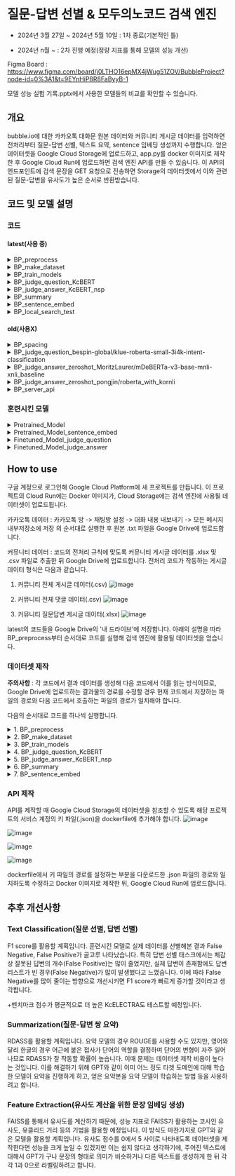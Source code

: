 # 질문-답변 선별 & 모두의노코드 검색 엔진

 - 2024년 3월 27일 ~ 2024년 5월 10일 : 1차 종료(기본적인 틀)

 - 2024년 n월 ~ : 2차 진행 예정(정량 지표를 통해 모델의 성능 개선)

Figma Board : https://www.figma.com/board/j0LTHO16epMX4jWug51ZOV/BubbleProject?node-id=0%3A1&t=9EYnHiP8R8FaByyB-1

모델 성능 실험 기록.pptx에서 사용한 모델들의 비교를 확인할 수 있습니다.

## 개요

bubble.io에 대한 카카오톡 대화문 원본 데이터와 커뮤니티 게시글 데이터를 입력하면 전처리부터 질문-답변 선별, 텍스트 요약, sentence 임베딩 생성까지 수행합니다. 얻은 데이터셋을 Google Cloud Storage에 업로드하고, app.py를 docker 이미지로 제작한 후 Google Cloud Run에 업로드하면 검색 엔진 API를 만들 수 있습니다. 이 API의 엔드포인트에 검색 문장을 GET 요청으로 전송하면 Storage의 데이터셋에서 이와 관련된 질문-답변을 유사도가 높은 순서로 반환받습니다.

## 코드 및 모델 설명

### 코드

#### latest(사용 중)

 <details>
  <summary>BP_preprocess</summary>
  <br/>
  카카오톡 대화내용과 커뮤니티 게시글을 전처리하는 코드입니다.<br/>
  <br/>
  
   - 카카오톡 대화 원본 데이터 처리 과정
     
    1. 원본 .txt 파일에서 아래 형식의 텍스트를 다음 결과의 형태로 전처리합니다.
       > '2023년 6월 15일 오후 2:27, Kimhansav : 안녕하세요, 신입 들어왔습니다!' ---> '2023년 6월 15일 오후 2:27', 'Kimhansav', '안녕하세요, 신입 들어왔습니다!'
       이후 날짜 문자열을 비교할 수 있도록 YYYY-MM-DD의 형식으로 변형합니다.
   
    2. 한 사람이 연속적으로 메시지를 보낸 경우 이들을 하나의 메시지로 통합합니다. 문맥 보존을 간편히 하기 위해서입니다.

    3. 메시지 내용의 경우 다음 규칙에 따라 전처리를 진행합니다.
     i. \U0001F600-\U0001F64F에 해당하는 유니코드 이모티콘을 제거합니다.
     ii. 사용자를 '@이름' 의 형태로 태그한 텍스트를 제거합니다.
     iii. 메시지에 '.png', '.jpg', '삭제된 메시지입니다', '사진 읽지 않음', '동영상 읽지 않음' 을 포함하면 이를 제거합니다. 혹은 '사진','사진 n장','동영상' 만이 존재하는 행의 경우 이를 제거합니다.
     iiii. 메시지의 첫 글자가 '['라면 해당 메시지 전체를 제거합니다. 제가 사용한 데이터에서 대부분의 광고 메시지가 이 형식을 따름을 확인했습니다.
     iiiii. 줄바꿈 문자 '\n'을 제거합니다.
  
   - 커뮤니티 게시글 데이터(질문답변 게시글, 전체 게시글, 전체 댓글) 처리 과정

    1. 질문답변 게시글 데이터에서 원본 질문글로 이동할 수 있게 하기 위해 Slug를 변형한 링크를 추가합니다.
   
    2. _x1008_와 같은 기호를 자동으로 제거하기 위해 전체 게시글 데이터와 전체 댓글 데이터를 cp949 형식으로 읽은 뒤 다시 utf-8 형식으로 읽습니다.

    3. 게시글 작성 일자를 카카오톡 텍스트 생성 일자와 비교할 수 있도록 YYYY-MM-DD의 형식으로 변형합니다.
   
    4. 글 내용의 경우 다음 규칙에 따라 전처리를 진행합니다.
     i. '[ul]', '[ol]'과 같은 태그가 많아 []에 둘러싸인 텍스트를 set()에 입력한 후 태그 종류를 조사합니다. [] 안에 중요한 정보가 들어있는 경우도 있기 때문에 직접 제거할 태그를 선별했습니다.
     ii. 줄바꿈 문자, url 형식, 이미지 형식 텍스트를 제거합니다.
     iii. \U0001F600-\U0001F64F에 해당하는 유니코드 이모티콘을 제거합니다.
</details>

<details>
  <summary>BP_make_dataset</summary>
  <br/>
  모델 학습을 위한 데이터셋을 제작하는 코드입니다. Pretraining을 위한 데이터셋, Finetuning을 위한 데이터셋이 있습니다.<br/>
  <br/>

   - Pretraining Dataset

    1. Kss를 활용해서 데이터프레임의 각 열에 대해 해당 열에 소속된 텍스트들을 문장 단위로 분리하는 함수를 제작했습니다.
    
    2. 카카오톡 대화문 데이터, 커뮤니티 질문답변 게시글 데이터, 커뮤니티 전체 게시글 데이터, 커뮤니티 전체 댓글 데이터를 함수로 처리한 뒤 결과들을 모두 결합했습니다.

   - Finetuning Dataset(질문 선별 작업)

    1. 데이터셋의 레이블별로 토큰화된 길이가 다르다면 모델의 학습에 데이터의 길이가 영향을 줄 여지가 있습니다. 이를 방지하기 위해 각 데이터를 문장의 형태를 깨지 않도록 n개의 덩어리로 분리하는 함수를 제작했습니다.
    
    2. 커뮤니티 데이터 중에서는 positive sample로 질문, negative sample로 답변, 빌더로그 글을 사용했습니다. bubble.io에 대한 내용이 많이 포함된 평서문 데이터로 빌더로그 글이 적당했습니다. 그 다음 스퀘어와 쇼케이스 글의 경우 bubble.io 내용이 별로 포함되지 않았지만 올바른 평서문을 얻을 수 있기에 차선책으로 보류해 두었고, 자유 주제 글은 질문도 섞여 있었기에 추가적인 선별에 수작업이 필요해 제외했습니다.
    
    3. 커뮤니티 질문 데이터는 그대로 두고, 답변은 2등분, 빌더로그 글은 6등분한 뒤 카카오톡 대화문 중 직접 질문을 선별한 데이터셋과 결합해 질문 선별 학습 데이터셋을 완성했습니다. 
    
   - Finetuning Dataset(답변 선별 작업)

    1. 제작한 데이터셋에는 Negative sample이 없기 때문에, Positive sample의 n배만큼 Negative sample을 생성하는 함수를 제작했습니다. 전체 데이터를 다루는 인덱스를 활용해서, Positive sample에 사용된 데이터의 인덱스를 제외한 나머지 인덱스들에서 랜덤 추출을 실행해 Negative sample을 제작합니다.
    
    2. 커뮤니티 데이터셋의 경우 질문답변 게시글을 사용했습니다. 답변의 경우 하나의 질문에 대한 여러 답변 모두가 하나의 데이터프레임 셀 안에 들어있었습니다. 이를 문장 단위가 아닌 답변의 단위로 분리한 뒤, 선별된 답변을 질문 뒤에 하나하나 붙여가는 방식으로 Positive sample을 제작했습니다. 예시는 다음과 같습니다.
     - 질문이 A, 이에 대한 답변이 B, C, D 라고 가정합니다. 이때 만들어지는 Positive sample은 (질문, 답변인지 판별된 텍스트)의 형식으로 나타내면 (A, B), ((A+B), C), ((A+B+C), D) 가 됩니다.  
     
    3. Negative sample의 경우 위에서 제작한 n배 샘플링 함수를 통해 생성합니다. 예시는 다음과 같습니다.
     - 위의 과정에서 A, B, C, D를 활용해 Positive sample을 제작했습니다. Negative sample에서 활용되는 데이터는 전체 데이터 중에서 A, B, C, D를 제외한 뒤 n개의 데이터가 무작위로 선택됩니다. 예를 들어 n = 2로 설정한 뒤 ((A+B), C)에 적용할 데이터로 X, Y가 선택되었다고 가정합니다. 이때 만들어지는 Negative sample은 ((A+B), X), ((A+B), Y)가 됩니다. 이러한 샘플링 과정은 전체 Positive sample의 개수만큼 반복됩니다.
     
    4. 카카오톡 대화문 중 질문과 이에 대한 답변쌍 데이터를 직접 선별해 커뮤니티 데이터의 Positive sample 형식으로 제작했습니다. 이후 커뮤니티 데이터와 마찬가지로 인덱스를 이용한 Negative sample 생성 과정을 거쳤습니다. 커뮤니티 데이터셋과 카카오톡 데이터셋을 결합해 답변 선별 학습 데이터셋을 완성했습니다.
    
    
</details>

<details>
  <summary>BP_train_models</summary>
  <br/>
  MLM, NSP, Text classification으로 모델들을 학습시키고 성능을 평가하는 코드입니다. 학습시킨 모델은 beomi/kcbert-base와 BM-K/KoSimCSE-bert-multitask입니다.<br/> 
  <br/>
  기존 모델이 학습한 데이터와 타겟 도메인의 데이터가 사용하는 어휘가 크게 다르다고 판단했습니다. 이를 해결하기 위해 soynlp를 활용해 타겟 도메인의 Pretraining Dataset에서 도메인 특화 어휘를 추출했고, 이를 토크나이저의 사전에 추가했습니다. 이후 MLM을 통해 도메인에 적응시켰습니다.<br/>
  <br/>
  MLM 학습의 경우 학습 데이터 : 검증 데이터를 9 : 1로 설정했습니다. Sequence Classification과 NSP의 경우 학습 데이터 : 검증 데이터 : 테스트 데이터를 8 : 1 : 1로 설정했습니다. 이때 레이블 간 데이터 수의 불균형이 존재해 stratify 옵션을 사용했습니다.<br/>
  <br/>
  성능 평가의 경우 먼저 질문 선별 모델, 답변 선별 모델에 대해서 수행했습니다. 평가 기준은 Accuracy, Precision, Recall, F1 score, 학습 시 초당 처리한 스텝 수, 학습 시 초당 처리한 샘플 수, 테스트 시 초당 처리한 스텝 수, 테스트 시 초당 처리한 샘플 수입니다. 학습과 테스트에 사용된 GPU는 Colab의 T4입니다.<br/>
  <br/>
  모델에 대해 자세한 설명은 아래의 '훈련시킨 모델'에 있습니다.
  <br/>

</details>

<details>
  <summary>BP_judge_question_KcBERT</summary>
  <br/>
  파인튜닝한 모델로 카카오톡 텍스트 중 질문에 해당하는 텍스트를 선별하는 코드입니다.<br/>
  <br/>
 
  파이프라인 선언 시 설정된 하이퍼파라미터는 다음과 같습니다.
  ```python
  text_classifier = TextClassificationPipeline(
    tokenizer=finetuned_tokenizer,
    model=finetuned_model,
    top_k = 1,
    truncation = True,
    batch_size = 128,
    device = device
  )
  ```
  이후 결과 데이터셋에서 너무 짧은 질문(토큰화된 길이가 7 이하인 문장)은 답변으로 변경하는 과정을 거쳤습니다.
 
</details>

<details>
  <summary>BP_judge_answer_KcBERT_nsp</summary>
  <br/>
  파인튜닝한 모델로 카카오톡 대화문에서 질문이 아닌 텍스트를 질문 텍스트에 소속시키는 코드입니다.<br/>
  <br/>
  기존 알고리즘은 하나의 질문에 대해 질문 직후 n개(보통 20~30)의 텍스트에 대해서 각 텍스트가 답변인지 아닌지 판단했습니다. 하지만 이 경우 하나의 텍스트가 서로 다른 질문에 대한 답변으로 선별될 가능성이 있었습니다. 이때 답변을 하나의 질문에 종속시키고 나머지 질문에 대해서는 해당 답변을 제거한다면 제거된 답변 이후의 답변까지 영향을 받는 등 치명적인 문제가 발생했습니다.<br/>
  <br/>
  이를 방지하기 위해 질문에 대해서 답변인지 선별하는 방식이 아닌, 답변에 대해서 가장 어울리는 질문이 무엇인지 고르도록 알고리즘을 설계했습니다. 이 알고리즘은 만약 답변으로 판별된 텍스트가 질문일 경우 질문 리스트에서 이를 삭제하는 과정까지 수행합니다.<br/>
  <br/>
  파이프라인을 사용하지 않고 직접 알고리즘을 제작했습니다.

</details>

<details>
  <summary>BP_summary</summary>
  <br/>
  카카오톡 대화내용 + 커뮤니티 질문-답변 쌍의 질문 요약본, 답변 요약을 생성하는 코드입니다.<br/>
  <br/>
  모델은 EbanLee/kobart-summary-v3를 사용했습니다. 한글 요약을 수행하는 모델 중 이 모델이 말의 뉘앙스를 살리며 생성한 결과가 이상적인 목표와 가장 비슷했습니다.<br/>
  <br/>
 
  질문에 대한 요약을 생성할 때 설정한 하이퍼파라미터는 다음과 같습니다.
  ```python
  question_summary_ids = model.generate(
    input_ids = input_ids,
    attention_mask = attention_mask,
    bos_token_id = model.config.bos_token_id,
    eos_token_id = model.config.eos_token_id,
    length_penalty = 1.0,
    max_length = 100,
    min_length = 5,
    num_beams = 6,
    repetition_penalty = 1.5,
    no_repeat_ngram_size = 3,
  )
  ```

  답변에 대한 요약을 생성할 때 설정한 하이퍼파라미터는 다음과 같습니다.
  ```python
  answer_summary_ids = model.generate(
    input_ids = input_ids,
    attention_mask = attention_mask,
    bos_token_id = model.config.bos_token_id,
    eos_token_id = model.config.eos_token_id,
    length_penalty = 1.0,
    max_length = 200,
    min_length = 5,
    num_beams = 6,
    repetition_penalty = 1.5,
    no_repeat_ngram_size = 3,
  )
  ```

  각 과정에서 사용된 하이퍼파라미터는 추후 성능 개선 작업에서 수정될 예정입니다.
  
</details>

<details>
  <summary>BP_sentence_embed</summary>
  <br/>
  질문-답변 쌍들의 임베딩 벡터를 생성하는 코드입니다.<br/>
  <br/>
  SBERT의 Mean pooling과 비슷하게, 사용자의 입력에 대해 데이터의 질문뿐만 아니라 답변까지 유사도 계산 과정에서 고려하기 위해 질문의 임베딩과 답변의 임베딩을 가중합했습니다. 현재 가중합 방식은 (질문 * 0.8 + 답변 * 0.2)이며, 추후 수정할 계획입니다.

</details>

<details>
  <summary>BP_local_search_test</summary>
  <br/>
  로컬에서 실행하는 유사도 검색 코드입니다.<br/>

</details>

#### old(사용X)

<details>
  <summary>BP_spacing</summary>
  <br/>
  정확도 상승을 목표로 PyKoSpacing으로 띄어쓰기를 실행하는 코드입니다.<br/>

</details>

<details>
  <summary>BP_judge_question_bespin-global/klue-roberta-small-3i4k-intent-classification</summary>
  <br/>
  한글 기반인 3i4k 데이터셋으로 파인튜닝된 의도 분류 모델로 카카오톡 대화내용 중 질문을 선별하는 코드입니다.<br/>

</details>

<details>
  <summary>BP_judge_answer_zeroshot_MoritzLaurer/mDeBERTa-v3-base-mnli-xnli_baseline</summary>
  <br/>
  영어 기반 모델로 zero-shot text classification을 수행하는 모델을 이용해 질문에 대한 답변을 선별하는 코드입니다.<br/>

</details>

<details>
  <summary>BP_judge_answer_zeroshot_pongjin/roberta_with_kornli</summary>
  <br/>
  한글 기반 모델로 zero-shot text classification을 수행하는 모델을 이용해 질문에 대한 답변을 선별하는 코드입니다.<br/>

</details>

<details>
  <summary>BP_server_api</summary>
  <br/>
  Flask 사용한 서버 코드입니다.<br/>

</details>

### 훈련시킨 모델

 <details>
  <summary>Pretrained_Model</summary>
  <br/>
  Target domain의 unlabeled corpus로 MLM 학습을 한 KcBERT, 데이터 47737개
  <br/>
  타겟 도메인에 적응한 후 토큰 임베딩의 크기는 (44857, 768)입니다.<br/>
  <br/>
  
  학습 시 설정된 하이퍼파라미터는 다음과 같습니다.
  ```python
  training_args = TrainingArguments(
    output_dir = './results',
    evaluation_strategy = 'steps',
    eval_steps = 500,
    save_strategy = "steps",
    save_steps = 500,
    num_train_epochs = 3,
    save_total_limit = 3,
    per_device_eval_batch_size = 8,
    per_device_train_batch_size = 8,
    warmup_steps = 300, 
    weight_decay = 0.01, 
    logging_dir = "./logs",
    load_best_model_at_end = True
   )
   
   trainer = Trainer(
    model = KcBERT_model,
    args = training_args,
    train_dataset = pretrain_dataset['train'],
    eval_dataset = pretrain_dataset['test'],
    callbacks = [EarlyStoppingCallback(patience = 5)]
  )
  ```

 </details>

 <details>
  <summary>Pretrained_Model_sentence_embed</summary>
  <br/>
  Target domain의 unlabeled corpus로 MLM 학습을 한 KoSimCSE_BERT, 데이터 47737개, 실패
  <br/>
  타겟 도메인에 적응한 후 토큰 임베딩의 크기는 (43041, 768)입니다.<br/>
  <br/>

  학습 시 설정된 하이퍼파라미터는 다음과 같습니다.
  ```python
  training_args = TrainingArguments(
    output_dir = './results',
    evaluation_strategy = 'steps',
    eval_steps = 500,
    save_strategy = "steps",
    save_steps = 500,
    num_train_epochs = 3,
    save_total_limit = 3,
    per_device_eval_batch_size = 8,
    per_device_train_batch_size = 8,
    warmup_steps = 300, 
    weight_decay = 0.01, 
    logging_dir = "./logs",
    load_best_model_at_end = True
  )

  trainer = Trainer(
    model = KoSim_model,
    args = training_args,
    train_dataset = pretrain_dataset['train'],
    eval_dataset = pretrain_dataset['test'],
    callbacks = [EarlyStoppingCallback(patience = 5)]
  )
  ```

 </details>

 <details>
  <summary>Finetuned_Model_judge_question</summary>
  <br/>
  질문 데이터셋으로 Sequence classification 학습을 한 Pretrained_Model, 데이터 3407개<br/>
  <br/>

  학습 시 설정된 하이퍼파라미터는 다음과 같습니다.
  ```python
    training_args = TrainingArguments(
    output_dir = './results',
    learning_rate = 5e-5,
    evaluation_strategy = 'steps',
    eval_steps = 100,
    save_strategy = "steps",
    save_steps = 100,
    num_train_epochs = 3,
    save_total_limit = 3,
    per_device_eval_batch_size = 8,
    per_device_train_batch_size = 8,
    warmup_steps = 100, 
    weight_decay = 0.01, 
    logging_dir = "./logs",
    load_best_model_at_end = True
  )

  trainer = Trainer(
    model = pretrained_model,
    args = training_args,
    train_dataset = train_dataset,
    eval_dataset = valid_dataset,
    callbacks = [EarlyStoppingCallback(patience = 3)]
  )
  ```
  전체 1023스텝 중 500스텝에서 EarlyStopping에 의해 학습이 중단되었습니다.
  <br/>

  테스트 지표는 다음과 같습니다.
  <br/>
  Accuracy : 0.8914956011730205
  <br/>
  Precision : 0.8888034355835807
  <br/>
  Recall : 0.8914956011730205
  <br/>
  F1 : 0.8877895685755146
  <br/>
  train_samples_per_second(T4 GPU) : 26.447
  <br/>
  train_steps_per_second(T4 GPU) : 3.31
  <br/>
  test_samples_per_second(T4 GPU) : 52.231
  <br/>
  test_steps_per_second(T4 GPU) : 6.586

 </details>

 <details>
  <summary>Finetuned_Model_judge_answer</summary>
  <br/>
  질문-답변 데이터셋으로 NSP 학습을 한 Pretrained_Model, 데이터 5824개<br/>
  <br/>

  학습 시 설정된 하이퍼파라미터는 다음과 같습니다.
  ```python
  training_args = TrainingArguments(
    output_dir = './results',
    learning_rate = 2e-5, 
    evaluation_strategy = 'steps',
    eval_steps = 200,
    save_strategy = "steps",
    save_steps = 200,
    num_train_epochs = 3,
    save_total_limit = 3,
    per_device_eval_batch_size = 8,
    per_device_train_batch_size = 8,
    warmup_steps = 200, 
    weight_decay = 0.01, 
    logging_dir = "./logs",
    load_best_model_at_end = True
  )

  trainer = Trainer(
    model = pretrained_model,
    args = training_args,
    train_dataset = train_dataset,
    eval_dataset = valid_dataset,
    callbacks = [EarlyStoppingCallback(patience = 3)]
  )
  ```
  전체 1749스텝 중 800스텝에서 EarlyStopping에 의해 학습이 중단되었습니다.
  <br/>

  테스트 지표는 다음과 같습니다.
  <br/>
  Accuracy : 0.8833619210977701
  <br/>
  Precision : 0.8600155933260565
  <br/>
  Recall : 0.8833619210977701
  <br/>
  F1 : 0.8641397865894188
  <br/>
  train_samples_per_second(T4 GPU) : 28.766
  <br/>
  train_steps_per_second(T4 GPU) : 3.6
  <br/>
  test_samples_per_second(T4 GPU) : 52.804
  <br/>
  test_steps_per_second(T4 GPU) : 6.612
  

 </details>

## How to use
 
구글 계정으로 로그인해 Google Cloud Platform에 새 프로젝트를 만듭니다. 이 프로젝트의 Cloud Run에는 Docker 이미지가, Cloud Storage에는 검색 엔진에 사용될 데이터셋이 업로드됩니다.

카카오톡 데이터 : 카카오톡 방 -> 채팅방 설정 -> 대화 내용 내보내기 -> 모든 메시지 내부저장소에 저장 의 순서대로 실행한 후 원본 .txt 파일을 Google Drive에 업로드합니다.

커뮤니티 데이터 : 코드의 전처리 규칙에 맞도록 커뮤니티 게시글 데이터를 .xlsx 및 .csv 파일로 추출한 뒤 Google Drive에 업로드합니다. 전처리 코드가 작동하는 게시글 데이터 형식은 다음과 같습니다.
  
 1. 커뮤니티 전체 게시글 데이터(.csv)
  ![image](https://github.com/Kimhansav/everynocode_search_engine/assets/134425555/34da45fe-62cb-4644-843f-83b9692c35f2)
  
 2. 커뮤니티 전체 댓글 데이터(.csv)
  ![image](https://github.com/Kimhansav/everynocode_search_engine/assets/134425555/dea07a32-0d58-4570-ae4b-049ebb72da22)

 3. 커뮤니티 질문답변 게시글 데이터(.xlsx)
  ![image](https://github.com/Kimhansav/everynocode_search_engine/assets/134425555/ddad5e1a-0b2b-40e6-93c4-e6afcff5ae38)

latest의 코드들을 Google Drive의 '내 드라이브'에 저장합니다. 아래의 설명을 따라 BP_preprocess부터 순서대로 코드를 실행해 검색 엔진에 활용될 데이터셋을 얻습니다. 

### 데이터셋 제작

**주의사항** : 각 코드에서 결과 데이터를 생성해 다음 코드에서 이를 읽는 방식이므로, Google Drive에 업로드하는 결과물의 경로를 수정할 경우 현재 코드에서 저장하는 파일의 경로와 다음 코드에서 호출하는 파일의 경로가 일치해야 합니다.

다음의 순서대로 코드를 하나씩 실행합니다.

<details>
  <summary>1. BP_preprocess</summary>
 
  파일을 호출하는 코드 블록에서 Google Drive에 업로드한 카카오톡 원본과 커뮤니티 게시글 원본의 이름을 변수로 설정해야 합니다. 예시는 다음과 같습니다.

  ```python
  drive.mount('/content/drive')
  file_path = '/content/drive/My Drive/KakaoTalkChats-1.txt'
  ```
  ```python
  qna_path = '/content/drive/My Drive/community_qna.xlsx' #커뮤니티 질문답변 게시글 데이터
  all_contents_path = '/content/drive/My Drive/community_all_contents.csv' #커뮤니티 전체 게시글 데이터
  all_comments_path = '/content/drive/My Drive/community_all_comments.csv' #커뮤니티 전체 댓글 데이터
  ```
  
  결과물 저장 경로를 설정합니다. 예시는 다음과 같습니다.
  
  ```python
  #.xlsx 파일로 카카오톡 전처리 결과를 google drive에 저장
  talk_save_path = '/content/drive/My Drive/talk_preprocess_result_short.xlsx'
  df.to_excel(talk_save_path)
  ```
  ```python
  #전처리된 세 커뮤니티 데이터 파일을 google drive에 저장
  df_qna.to_excel('/content/drive/My Drive/community_qna_preprocessed.xlsx')
  df_all_contents.to_csv('/content/drive/My Drive/community_all_contents_preprocessed.csv')
  df_all_comments.to_csv('/content/drive/My Drive/community_all_comments_preprocessed.csv')
  ```
  
  이후 GPU를 사용할 필요 없이 CPU로 전체 코드를 실행합니다.

  Google Drive에 업로드된 커뮤니티 데이터 전처리 결과 파일 세 개를 다운로드합니다. 간혹 이미지 인코딩 텍스트가 너무 길어 여러 셀로 나누어진 경우가 존재합니다. 전처리 함수는 데이터프레임의 셀 단위로 작동하기에 이를 처리하지 못하며, 직접 제거해주어야 합니다.
  이미지 인코딩 텍스트를 제거한 뒤 세 파일 모두 .xlsx 형식으로 다시 Google Drive에 업로드합니다.
</details>

<details>
  <summary>2. BP_make_dataset</summary>

  Google Drive에 업로드한 전처리 결과 파일을 호출합니다. 
  직접 레이블링한 데이터셋을 업로드해야 합니다. 질문 데이터셋은 질문 선별 모델이, 질문답변 데이터셋은 답변 선별 모델이 학습할 예정입니다. 예시는 다음과 같습니다.
  ```python
  #직접 제작한 카카오톡 질문 데이터셋 로드
  talk_question_finetune_path = '/content/drive/My Drive/talk_finetune_question_dataset.xlsx'
  #직접 제작한 카카오톡 질문답변 데이터셋 로드
  talk_finetune_path = '/content/drive/My Drive/talk_finetune_dataset.xlsx'
  ```
  GPU를 사용할 필요 없이 CPU로 전체 코드를 실행합니다.
</details>

<details>
  <summary>3. BP_train_models</summary>
 
  Huggingface에서 모델을 불러와 직접 제작한 학습 데이터셋으로 학습시킵니다.
  런타임 유형을 GPU로 변경한 후 전체 코드를 실행합니다.
</details>

<details>
  <summary>4. BP_judge_question_KcBERT</summary>
 
  학습시킨 모델을 통해 카카오톡 데이터에서 텍스트 분류를 진행합니다.
  런타임 유형을 GPU로 변경한 후 전체 코드를 실행합니다.
</details>

<details>
  <summary>5. BP_judge_answer_KcBERT_nsp</summary>
 
  학습시킨 모델을 통해 카카오톡 데이터에서 텍스트 분류를 진행합니다.
  런타임 유형을 GPU로 변경한 후 전체 코드를 실행합니다.
</details>

<details>
  <summary>6. BP_summary</summary>
 
  질문-답변 선별 결과 데이터와 커뮤니티 질문답변 게시글 데이터를 결합한 뒤 각 질문-답변 쌍에 질문 요약, 답변 요약을 생성 후 추가합니다.
  런타임 유형을 GPU로 변경한 후 전체 코드를 실행합니다.
</details>

<details>
  <summary>7. BP_sentence_embed</summary>
 
  질문 요약, 답변 요약 생성 결과 데이터에서 각 질문-답변 쌍의 질문 원본과 답변 원본을 일정 비율로 반영해 임베딩을 생성합니다.
  런타임 유형을 GPU로 변경한 후 전체 코드를 실행합니다.
</details>


### API 제작

API를 제작할 때 Google Cloud Storage의 데이터셋을 참조할 수 있도록 해당 프로젝트의 서비스 계정의 키 파일(.json)을 dockerfile에 추가해야 합니다.
![image](https://github.com/Kimhansav/everynocode_search_engine/assets/134425555/13ef9a71-1391-406e-98a3-bf29d66e75df)

![image](https://github.com/Kimhansav/everynocode_search_engine/assets/134425555/ed016edf-e1c2-430e-ab7e-02b1c31212cd)

![image](https://github.com/Kimhansav/everynocode_search_engine/assets/134425555/f7f9a58d-1652-4990-b73e-d99f04387d98)

![image](https://github.com/Kimhansav/everynocode_search_engine/assets/134425555/663fe13b-0d51-4d08-bac6-6db39857bbe8)

dockerfile에서 키 파일의 경로를 설정하는 부분을 다운로드한 .json 파일의 경로와 일치하도록 수정하고 Docker 이미지로 제작한 뒤, Google Cloud Run에 업로드합니다. 

## 추후 개선사항

### Text Classification(질문 선별, 답변 선별)

F1 score를 활용할 계획입니다. 훈련시킨 모델로 실제 데이터를 선별해본 결과 False Negative, False Positive가 골고루 나타났습니다.
특히 답변 선별 태스크에서는 체감상 잘못된 답변의 개수(False Positive)는 많이 줄었지만, 
실제 답변이 존재함에도 답변 리스트가 빈 경우(False Negative)가 많이 발생했다고 느꼈습니다. 이에 따라 False Negative를 많이 줄이는 방향으로 개선시키면 F1 score가 빠르게 증가할 것이라고 생각합니다.

+벤치마크 점수가 평균적으로 더 높은 KcELECTRA도 테스트할 예정입니다.

### Summarization(질문-답변 쌍 요약)

RDASS를 활용할 계획입니다. 요약 모델의 경우 ROUGE를 사용할 수도 있지만, 영어와 달리 한글의 경우 어근에 붙은 접사가 단어의 역할을 결정하며 단어의 변형이 자주 일어나므로 RDASS가 잘 작동할 확률이 높습니다.
이때 문제는 데이터셋 제작 비용이 높다는 것입니다. 이를 해결하기 위해 GPT와 같이 이미 어느 정도 타겟 도메인에 대해 학습한 모델이 요약을 진행하게 하고, 얻은 요약본을 요약 모델이 학습하는 방법 등을 사용하려고 합니다.

### Feature Extraction(유사도 계산을 위한 문장 임베딩 생성)

FAISS를 통해서 유사도를 계산하기 때문에, 성능 지표로 FAISS가 활용하는 코사인 유사도, 유클리드 거리 등의 기법을 활용할 예정입니다.
이 방식도 마찬가지로 GPT와 같은 모델을 활용할 계획입니다. 유사도 점수를 0에서 5 사이로 나타내도록 데이터셋을 제작한다면 성능을 크게 높일 수 있겠지만 이는 쉽지 않다고 생각하기에, 
주어진 텍스트에 대해서 GPT가 구나 문장의 형태로 의미가 비슷하거나 다른 텍스트를 생성하게 한 뒤 각각 1과 0으로 라벨링하려고 합니다.
